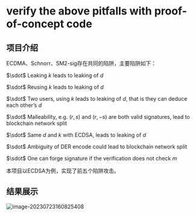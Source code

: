 # verify the above pitfalls with proof-of-concept code

## 项目介绍

ECDMA、Schnorr、SM2-sig存在共同的陷阱，主要陷阱如下：

$\sdot$ Leaking  $k$ leads to leaking of $d$

$\sdot$ Reusing $k$ leads to leaking of $d$

$\sdot$ Two users, using $k$ leads to leaking of $d$, that is they can deduce each other’s $d$

$\sdot$ Malleability, e.g. $(r,s)$ and $(r,-s)$ are both valid signatures, lead to blockchain network split

$\sdot$ Same $d$ and $k$ with ECDSA, leads to leaking of $d$

$\sdot$ Ambiguity of DER encode could lead to blockchain network split

$\sdot$ One can forge signature if the verification does not check $m$

本项目以ECDSA为例，实现了前五个陷阱攻击。

## 结果展示

![image-20230723160825408](C:\Users\lzdwy\AppData\Roaming\Typora\typora-user-images\image-20230723160825408.png)